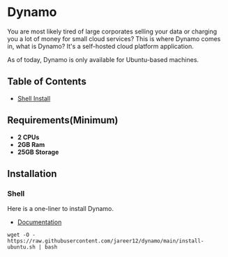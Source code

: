 # Dynamo

You are most likely tired of large corporates selling your data or charging you a lot of money for small cloud services? This is where Dynamo comes in, what is Dynamo? It's a self-hosted cloud platform application.

As of today, Dynamo is only available for Ubuntu-based machines.

## Table of Contents

- [Shell Install](#Docker)
<!-- - [Docker Install](#Shell) -->

## Requirements(Minimum)

- **2 CPUs**
- **2GB Ram**
- **25GB Storage**

## Installation

<!-- ### Docker

If you use docker you can install Dynamo using this command although its not recommended and gives you less freedom over the code.

- [Documentation](./docs/UbuntuDocker.MD)

```sh
git clone https://github.com/jareer12/dynamo.git Dynamo
cd Dynamo
docker-compose up -d
``` -->

### Shell

Here is a one-liner to install Dynamo.

- [Documentation](./docs/UbuntuShell.MD)

```shell
wget -O - https://raw.githubusercontent.com/jareer12/dynamo/main/install-ubuntu.sh | bash
```
